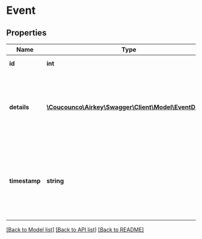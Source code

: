 # Event

## Properties
Name | Type | Description | Notes
------------ | ------------- | ------------- | -------------
**id** | **int** | Unique identifier | 
**details** | [**\Coucounco\Airkey\Swagger\Client\Model\EventDetails**](EventDetails.md) | Further event details (contextual event information, different for every event type) | [optional] 
**timestamp** | **string** | Event creation timestamp (ISO 8601-format compliant date with time in UTC, milliseconds precision) | [optional] 

[[Back to Model list]](../README.md#documentation-for-models) [[Back to API list]](../README.md#documentation-for-api-endpoints) [[Back to README]](../README.md)



